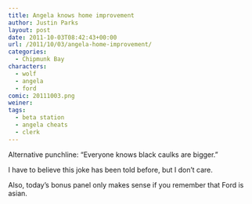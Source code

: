```yaml
---
title: Angela knows home improvement
author: Justin Parks
layout: post
date: 2011-10-03T08:42:43+00:00
url: /2011/10/03/angela-home-improvement/
categories:
  - Chipmunk Bay
characters:
  - wolf
  - angela
  - ford
comic: 20111003.png
weiner:
tags:
  - beta station
  - angela cheats
  - clerk
---
```

Alternative punchline: &#8220;Everyone knows black caulks are bigger.&#8221;

I have to believe this joke has been told before, but I don&#8217;t care.
  
Also, today&#8217;s bonus panel only makes sense if you remember that Ford is asian.